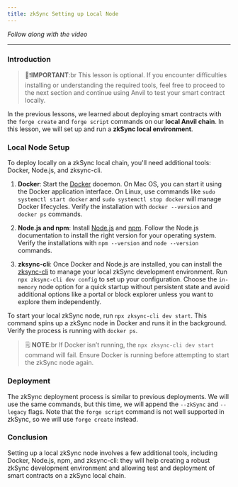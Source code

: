 ```yaml
---
title: zkSync Setting up Local Node
---
```


_Follow along with the video_

---

### Introduction

> 👀❗**IMPORTANT**:br
> This lesson is optional. If you encounter difficulties installing or understanding the required tools, feel free to proceed to the next section and continue using Anvil to test your smart contract locally.

In the previous lessons, we learned about deploying smart contracts with the `forge create` and `forge script` commands on our **local Anvil chain**. In this lesson, we will set up and run a **zkSync local environment**.

### Local Node Setup

To deploy locally on a zkSync local chain, you'll need additional tools: Docker, Node.js, and zksync-cli.

1. **Docker**: Start the [Docker](https://www.docker.com/) dooemon. On Mac OS, you can start it using the Docker application interface. On Linux, use commands like `sudo systemctl start docker` and `sudo systemctl stop docker` will manage Docker lifecycles. Verify the installation with `docker --version` and `docker ps` commands.

2. **Node.js and npm**: Install [Node.js](https://nodejs.org/en) and [npm](https://www.npmjs.com/). Follow the Node.js documentation to install the right version for your operating system. Verify the installations with `npm --version` and `node --version` commands.

3. **zksync-cli**: Once Docker and Node.js are installed, you can install the [zksync-cli](https://www.npmjs.com/package/zksync-cli) to manage your local zkSync development environment. Run `npx zksync-cli dev config` to set up your configuration. Choose the `in-memory` node option for a quick startup without persistent state and avoid additional options like a portal or block explorer unless you want to explore them independently.

To start your local zkSync node, run `npx zksync-cli dev start`. This command spins up a zkSync node in Docker and runs it in the background. Verify the process is running with `docker ps`.

> 🗒️ **NOTE**:br
> If Docker isn’t running, the `npx zksync-cli dev start` command will fail. Ensure Docker is running before attempting to start the zkSync node again.

### Deployment

The zkSync deployment process is similar to previous deployments. We will use the same commands, but this time, we will append the `--zkSync` and `--legacy` flags. Note that the `forge script` command is not well supported in zkSync, so we will use `forge create` instead.

### Conclusion

Setting up a local zkSync node involves a few additional tools, including Docker, Node.js, npm, and zksync-cli: they will help creating a robust zkSync development environment and allowing test and deployment of smart contracts on a zkSync local chain.
